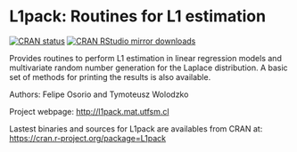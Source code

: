 # L1pack: Routines for L1 estimation

[![CRAN status](http://www.r-pkg.org/badges/version/L1pack)](https://cran.r-project.org/package=L1pack)
[![CRAN RStudio mirror downloads](http://cranlogs.r-pkg.org/badges/L1pack)](https://cran.r-project.org/package=L1pack)

Provides routines to perform L1 estimation in linear regression models and multivariate random number generation for the Laplace distribution. A basic set of methods for printing the results is also available. 

Authors: Felipe Osorio and Tymoteusz Wolodzko

Project webpage: http://l1pack.mat.utfsm.cl

Lastest binaries and sources for L1pack are availables from CRAN at: https://cran.r-project.org/package=L1pack
